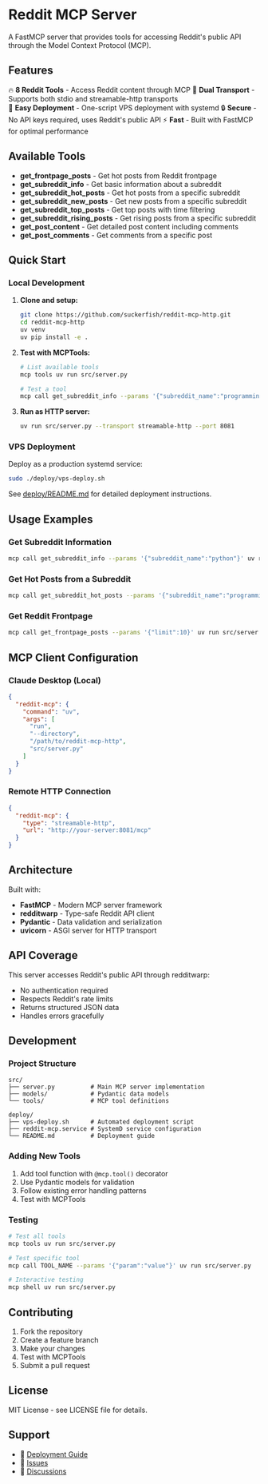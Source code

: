 # Reddit MCP Server

A FastMCP server that provides tools for accessing Reddit's public API through the Model Context Protocol (MCP).

## Features

🔥 **8 Reddit Tools** - Access Reddit content through MCP
📡 **Dual Transport** - Supports both stdio and streamable-http transports  
🚀 **Easy Deployment** - One-script VPS deployment with systemd
🔒 **Secure** - No API keys required, uses Reddit's public API
⚡ **Fast** - Built with FastMCP for optimal performance

## Available Tools

- **get_frontpage_posts** - Get hot posts from Reddit frontpage
- **get_subreddit_info** - Get basic information about a subreddit
- **get_subreddit_hot_posts** - Get hot posts from a specific subreddit
- **get_subreddit_new_posts** - Get new posts from a specific subreddit
- **get_subreddit_top_posts** - Get top posts with time filtering
- **get_subreddit_rising_posts** - Get rising posts from a specific subreddit
- **get_post_content** - Get detailed post content including comments
- **get_post_comments** - Get comments from a specific post

## Quick Start

### Local Development

1. **Clone and setup:**
   ```bash
   git clone https://github.com/suckerfish/reddit-mcp-http.git
   cd reddit-mcp-http
   uv venv
   uv pip install -e .
   ```

2. **Test with MCPTools:**
   ```bash
   # List available tools
   mcp tools uv run src/server.py
   
   # Test a tool
   mcp call get_subreddit_info --params '{"subreddit_name":"programming"}' uv run src/server.py
   ```

3. **Run as HTTP server:**
   ```bash
   uv run src/server.py --transport streamable-http --port 8081
   ```

### VPS Deployment

Deploy as a production systemd service:

```bash
sudo ./deploy/vps-deploy.sh
```

See [deploy/README.md](deploy/README.md) for detailed deployment instructions.

## Usage Examples

### Get Subreddit Information
```bash
mcp call get_subreddit_info --params '{"subreddit_name":"python"}' uv run src/server.py
```

### Get Hot Posts from a Subreddit
```bash
mcp call get_subreddit_hot_posts --params '{"subreddit_name":"programming", "limit":5}' uv run src/server.py
```

### Get Reddit Frontpage
```bash
mcp call get_frontpage_posts --params '{"limit":10}' uv run src/server.py
```

## MCP Client Configuration

### Claude Desktop (Local)
```json
{
  "reddit-mcp": {
    "command": "uv",
    "args": [
      "run", 
      "--directory", 
      "/path/to/reddit-mcp-http",
      "src/server.py"
    ]
  }
}
```

### Remote HTTP Connection
```json
{
  "reddit-mcp": {
    "type": "streamable-http",
    "url": "http://your-server:8081/mcp"
  }
}
```

## Architecture

Built with:
- **FastMCP** - Modern MCP server framework
- **redditwarp** - Type-safe Reddit API client
- **Pydantic** - Data validation and serialization
- **uvicorn** - ASGI server for HTTP transport

## API Coverage

This server accesses Reddit's public API through redditwarp:
- No authentication required
- Respects Reddit's rate limits
- Returns structured JSON data
- Handles errors gracefully

## Development

### Project Structure
```
src/
├── server.py          # Main MCP server implementation
├── models/            # Pydantic data models
└── tools/             # MCP tool definitions

deploy/
├── vps-deploy.sh      # Automated deployment script
├── reddit-mcp.service # SystemD service configuration
└── README.md          # Deployment guide
```

### Adding New Tools

1. Add tool function with `@mcp.tool()` decorator
2. Use Pydantic models for validation
3. Follow existing error handling patterns
4. Test with MCPTools

### Testing

```bash
# Test all tools
mcp tools uv run src/server.py

# Test specific tool
mcp call TOOL_NAME --params '{"param":"value"}' uv run src/server.py

# Interactive testing
mcp shell uv run src/server.py
```

## Contributing

1. Fork the repository
2. Create a feature branch
3. Make your changes
4. Test with MCPTools
5. Submit a pull request

## License

MIT License - see LICENSE file for details.

## Support

- 📖 [Deployment Guide](deploy/README.md)
- 🐛 [Issues](https://github.com/suckerfish/reddit-mcp-http/issues)
- 💬 [Discussions](https://github.com/suckerfish/reddit-mcp-http/discussions)